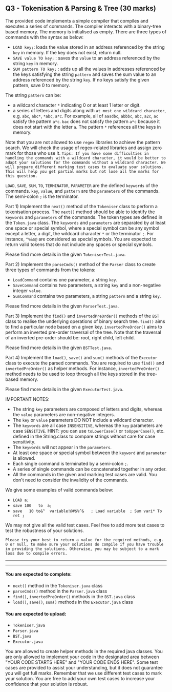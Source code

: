 ## Q3 - Tokenisation & Parsing & Tree (30 marks)

The provided code implements a simple compiler that compiles and executes a series of commands. The compiler interacts with a binary-tree based memory. The memory is initialised as empty. There are three types of commands with the syntax as below:

* `LOAD key;`: loads the value stored in an address referenced by the string `key` in memory. If the key does not exist, return null.
* `SAVE value TO key;` : saves the `value` to an address referenced by the string `key` in memory.
* `SUM pattern TO key;` : adds up all the values in addresses referenced by the keys satisfying the string `pattern` and saves the sum value to an address referenced by the string `key`. If no keys satisfy the given pattern, save 0 to memory.

The string `pattern` can be:
* a wildcard character `*` indicating 0 or at least 1 letter or digit.
* a series of letters and digits along with `at most one wildcard character`, e.g. `abc`, `abc*`, `*abc`, `a*c`.
For example, all of `aasdbc`, `abbbc`, `abc`, `a2c`, `ac` satisfy the pattern `a*c`. `bac` does not satisfy the pattern `a*c` because it does not start with the letter `a`. The pattern `*` references all the keys in memory.

Note that you are not allowed to use `regex` libraries to achieve the pattern search. We will check the usage of regex-related libraries and assign zero mark for those who use it.
`Tips: If you have some difficulties in handling the commands with a wildcard character, it would be better to adapt your solutions for the commands without a wildcard character. We will prepare different marking test cases to evaluate your solutions. This will help you get partial marks but not lose all the marks for this question.`

`LOAD`, `SAVE`, `SUM`, `TO`, `TERMINATOR`, `PARAMETER` are the defined `keywords` of the commands. `key`, `value`, and `pattern` are the `parameters` of the commands. The semi-colon `;` is the terminator.

Part 1) Implement the `next()` method of the `Tokeniser` class to perform a tokenisation process. The `next()` method should be able to identify the `keywords` and `parameters` of the commands. The token types are defined in the `Token.java` class.
The `keywords` and `parameters` are separated by at least one space or special symbol, where a special symbol can be any symbol except a letter, a digit, the wildcard character `*` or the terminator `;`. For instance, `^%&$@` are considered as special symbols. You are expected to return valid tokens that do not include any spaces or special symbols.

Please find more details in the given `TokeniserTest.java`.

Part 2) Implement the `parseCmds()` method of the `Parser` class to create three types of commands from the tokens:
* `LoadCommand` contains one parameter, a string `key`.
* `SaveCommand` contains two parameters, a string `key` and a non-negative integer `value`.
* `SumCommand` contains two parameters, a string `pattern` and a string `key`.

Please find more details in the given `ParserTest.java`.

Part 3) Implement the `find()` and `invertedPreOrder()` methods of the `BST` class to realise the underlying operations of binary search tree. `find()` aims to find a particular node based on a given key. `invertedPreOrder()` aims to perform an inverted pre-order traversal of the tree. Note that the traversal of an inverted pre-order should be: root, right child, left child.

Please find more details in the given `BSTTest.java`.

Part 4) Implement the `load()`, `save()` and `sum()` methods of the `Executor` class to execute the parsed commands.
You are required to use `find()` and `invertedPreOrder()` as helper methods. For instance, `invertedPreOrder()` method needs to be used to loop through all the keys stored in the tree-based memory.

Please find more details in the given `ExecutorTest.java`.

IMPORTANT NOTES:
* The string `key` parameters are composed of letters and digits, whereas the `value` parameters are non-negative integers.
* The `key` or `value` parameters DO NOT include a wildcard character.
* The `keywords` are all case `INSENSITIVE`, whereas the `key` parameters are case `SENSITIVE`. HINT: you can use `toLowerCase()` or `toUpperCase()`, etc. defined in the String.class to compare strings without care for case sensitivity.
* The `keywords` will not appear in the `parameters`.
* At least one space or special symbol between the `keyword` and `parameter` is allowed.
* Each single command is terminated by a semi-colon `;`.
* A series of single commands can be concatenated together in any order.
* All the commands in the given and marking test cases are valid. You don't need to consider the invalidity of the commands.

We give some examples of valid commands below:
* `LOAD a;`
* `save 100   to  a;`
* `save   10 to&^  variable!@#$%^&   ; Load variable  ; Sum vari* To ret ; `

We may not give all the valid test cases. Feel free to add more test cases to test the robustness of your solutions.

`Please try your best to return a value for the required methods, e.g. 0 or null, to make sure your solutions do compile if you have trouble in providing the solutions. Otherwise, you may be subject to a mark loss due to compile errors.`

* * *
* * *

#### You are expected to complete:
* `next()` method in the `Tokeniser.java` class
* `parseCmds()` method in the `Parser.java` class
* `find()`, `invertedPreOrder()` methods in the `BST.java` class
* `load()`, `save()`, `sum()` methods in the `Executor.java` class

#### You are expected to upload:
* `Tokeniser.java`
* `Parser.java`
* `BST.java`
* `Executor.java`

You are allowed to create helper methods in the required java classes. You are only allowed to implement your code in the designated area between "YOUR CODE STARTS HERE" and "YOUR CODE ENDS HERE". Some test cases are provided to assist your understanding, but it does not guarantee you will get full marks. Remember that we use different test cases to mark your solution. You are free to add your own test cases to increase your confidence that your solution is robust.
